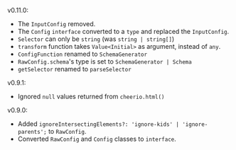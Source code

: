 v0.11.0:
  * The `InputConfig` removed.
  * The `Config` `interface` converted to a `type` and replaced the `InputConfig`.
  * `Selector` can only be `string` (was `string | string[]`)
  * `transform` function takes `Value<Initial>` as argument, instead of `any`.
  * `ConfigFunction` renamed to `SchemaGenerator`
  * `RawConfig.schema`'s type is set to `SchemaGenerator | Schema`
  * `getSelector` renamed to `parseSelector`

v0.9.1:
  * Ignored `null` values returned from `cheerio.html()`

v0.9.0:
  * Added `ignoreIntersectingElements?: 'ignore-kids' | 'ignore-parents';` to `RawConfig`.
  * Converted `RawConfig` and `Config` classes to `interface`.

